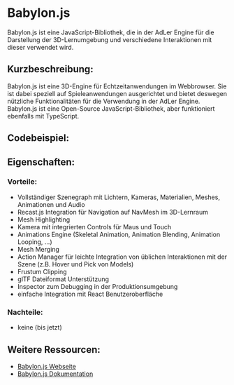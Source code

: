 # Babylon.js

Babylon.js ist eine JavaScript-Bibliothek, die in der AdLer Engine für die Darstellung der 3D-Lernumgebung und verschiedene Interaktionen mit dieser verwendet wird.


## Kurzbeschreibung:

Babylon.js ist eine 3D-Engine für Echtzeitanwendungen im Webbrowser. Sie ist dabei speziell auf Spieleanwendungen ausgerichtet und bietet deswegen nützliche Funktionalitäten für die Verwendung in der AdLer Engine. 
<br/>Babylon.js ist eine Open-Source JavaScript-Bibliothek, aber funktioniert ebenfalls mit TypeScript.

## Codebeispiel:




## Eigenschaften:

### Vorteile:

- Vollständiger Szenegraph mit Lichtern, Kameras, Materialien, Meshes, Animationen und Audio
- Recast.js Integration für Navigation auf NavMesh im 3D-Lernraum 
- Mesh Highlighting
- Kamera mit integrierten Controls für Maus und Touch
- Animations Engine (Skeletal Animation, Animation Blending, Animation Looping, ...)
- Mesh Merging
- Action Manager für leichte Integration von üblichen Interaktionen mit der Szene (z.B. Hover und Pick von Models)
- Frustum Clipping
- glTF Dateiformat Unterstützung
- Inspector zum Debugging in der Produktionsumgebung
- einfache Integration mit React Benutzeroberfläche


### Nachteile:

- keine (bis jetzt)


## Weitere Ressourcen:

- [Babylon.js Webseite](https://babylonjs.com)
- [Babylon.js Dokumentation](https://doc.babylonjs.com) 